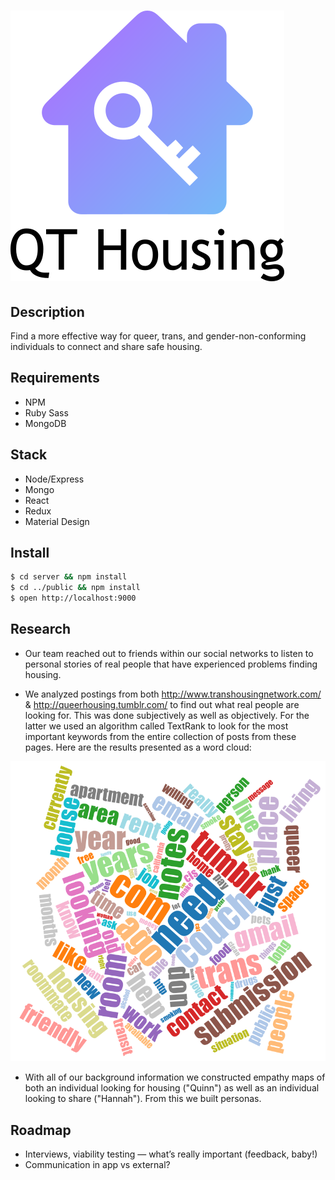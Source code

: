 ![logo](media/logo.png)
================================

Description
-----------

Find a more effective way for queer, trans, and gender-non-conforming individuals to connect and share safe housing.

Requirements
------------

-   NPM
-   Ruby Sass
-   MongoDB

Stack
-----

- Node/Express
- Mongo
- React
- Redux
- Material Design

Install
-------

```bash
$ cd server && npm install
$ cd ../public && npm install
$ open http://localhost:9000
```

Research
--------

-   Our team reached out to friends within our social networks to listen to
    personal stories of real people that have experienced problems finding
    housing.

-   We analyzed postings from both http://www.transhousingnetwork.com/ &
    http://queerhousing.tumblr.com/ to find out what real people are looking
    for. This was done subjectively as well as objectively. For the latter we
    used an algorithm called TextRank to look for the most important keywords
    from the entire collection of posts from these pages. Here are the results
    presented as a word cloud:

![keywords](media/research-keyword-extraction.png)

-   With all of our background information we constructed empathy maps of both
    an individual looking for housing ("Quinn") as well as an individual looking
    to share ("Hannah"). From this we built personas.


Roadmap
----------

-   Interviews, viability testing — what’s really important (feedback, baby!)
-   Communication in app vs external?
